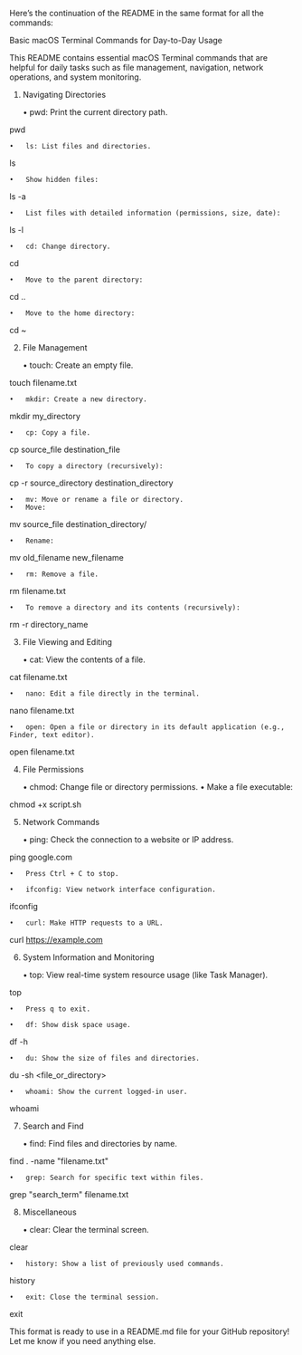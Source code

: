 Here’s the continuation of the README in the same format for all the commands:

Basic macOS Terminal Commands for Day-to-Day Usage

This README contains essential macOS Terminal commands that are helpful for daily tasks such as file management, navigation, network operations, and system monitoring.

1. Navigating Directories

	•	pwd: Print the current directory path.

pwd


	•	ls: List files and directories.

ls

	•	Show hidden files:

ls -a


	•	List files with detailed information (permissions, size, date):

ls -l


	•	cd: Change directory.

cd <directory-path>

	•	Move to the parent directory:

cd ..


	•	Move to the home directory:

cd ~



2. File Management

	•	touch: Create an empty file.

touch filename.txt


	•	mkdir: Create a new directory.

mkdir my_directory


	•	cp: Copy a file.

cp source_file destination_file

	•	To copy a directory (recursively):

cp -r source_directory destination_directory


	•	mv: Move or rename a file or directory.
	•	Move:

mv source_file destination_directory/


	•	Rename:

mv old_filename new_filename


	•	rm: Remove a file.

rm filename.txt

	•	To remove a directory and its contents (recursively):

rm -r directory_name



3. File Viewing and Editing

	•	cat: View the contents of a file.

cat filename.txt


	•	nano: Edit a file directly in the terminal.

nano filename.txt


	•	open: Open a file or directory in its default application (e.g., Finder, text editor).

open filename.txt



4. File Permissions

	•	chmod: Change file or directory permissions.
	•	Make a file executable:

chmod +x script.sh



5. Network Commands

	•	ping: Check the connection to a website or IP address.

ping google.com

	•	Press Ctrl + C to stop.

	•	ifconfig: View network interface configuration.

ifconfig


	•	curl: Make HTTP requests to a URL.

curl https://example.com



6. System Information and Monitoring

	•	top: View real-time system resource usage (like Task Manager).

top

	•	Press q to exit.

	•	df: Show disk space usage.

df -h


	•	du: Show the size of files and directories.

du -sh <file_or_directory>


	•	whoami: Show the current logged-in user.

whoami



7. Search and Find

	•	find: Find files and directories by name.

find . -name "filename.txt"


	•	grep: Search for specific text within files.

grep "search_term" filename.txt



8. Miscellaneous

	•	clear: Clear the terminal screen.

clear


	•	history: Show a list of previously used commands.

history


	•	exit: Close the terminal session.

exit



This format is ready to use in a README.md file for your GitHub repository! Let me know if you need anything else.
